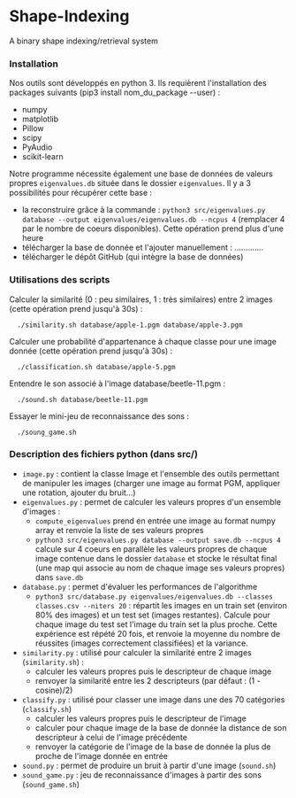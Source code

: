 # Shape-Indexing
A binary shape indexing/retrieval system

### Installation

Nos outils sont développés en python 3. Ils requièrent l'installation des packages suivants (pip3 install nom_du_package --user) : 
  - numpy
  - matplotlib
  - Pillow
  - scipy
  - PyAudio
  - scikit-learn

Notre programme nécessite également une base de données de valeurs propres `eigenvalues.db` située dans le dossier `eigenvalues`. Il y a 3 possibilités pour récupérer cette base : 
  - la reconstruire grâce à la commande : `python3 src/eigenvalues.py database --output eigenvalues/eigenvalues.db --ncpus 4` (remplacer 4 par le nombre de coeurs disponibles). Cette opération prend plus d'une heure
  - télécharger la base de donnée et l'ajouter manuellement : .............
  - télécharger le dépôt GitHub (qui intègre la base de données)

### Utilisations des scripts

Calculer la similarité (0 : peu similaires, 1 : très similaires) entre 2 images (cette opération prend jusqu'à 30s) :
```
  ./similarity.sh database/apple-1.pgm database/apple-3.pgm 
```

Calculer une probabilité d'appartenance à chaque classe pour une image donnée (cette opération prend jusqu'à 30s) :
```
  ./classification.sh database/apple-5.pgm 
```

Entendre le son associé à l'image database/beetle-11.pgm :
```
  ./sound.sh database/beetle-11.pgm
```

Essayer le mini-jeu de reconnaissance des sons : 
```
  ./soung_game.sh
```

### Description des fichiers python (dans src/)

 - `image.py` : contient la classe Image et l'ensemble des outils permettant de manipuler les images (charger une image au format PGM, appliquer une  rotation, ajouter du bruit...)
 - `eigenvalues.py` : permet de calculer les valeurs propres d'un ensemble d'images : 
    * `compute_eigenvalues` prend en entrée une image au format numpy array et renvoie la liste de ses valeurs propres
    * `python3 src/eigenvalues.py database --output save.db --ncpus 4` calcule sur 4 coeurs en parallèle les valeurs propres de chaque image contenue dans le dossier `database` et stocke le résultat final (une map qui associe au nom de chaque image ses valeurs propres) dans `save.db`
 - `database.py` : permet d'évaluer les performances de l'algorithme
    * `python3 src/database.py eigenvalues/eigenvalues.db --classes classes.csv --niters 20` : répartit les images en un train set (environ 80% des images) et un test set (images restantes). Calcule pour chaque image du test set l'image du train set la plus proche. Cette expérience est répété 20 fois, et renvoie la moyenne du nombre de réussites (images correctement classifiées) et la variance.
 - `similarity.py` : utilisé pour calculer la similarité entre 2 images (`similarity.sh`) : 
    * calculer les valeurs propres puis le descripteur de chaque image 
    * renvoyer la similarité entre les 2 descripteurs (par défaut : (1 - cosine)/2)
 - `classify.py` : utilisé pour classer une image dans une des 70 catégories (`classify.sh`)
    * calculer les valeurs propres puis le descripteur de l'image 
    * calculer pour chaque image de la base de donnée la distance de son descripteur à celui de l'image précédente
    * renvoyer la catégorie de l'image de la base de donnée la plus de proche de l'image donnée en entrée
 - `sound.py` : permet de produire un bruit à partir d'une image (`sound.sh`)
 - `sound_game.py` : jeu de reconnaissance d'images à partir des sons (`sound_game.sh`)

